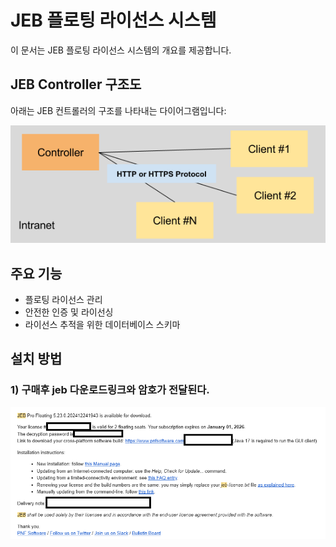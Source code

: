 # JEB 플로팅 라이선스 시스템

이 문서는 JEB 플로팅 라이선스 시스템의 개요를 제공합니다.

## JEB Controller 구조도

아래는 JEB 컨트롤러의 구조를 나타내는 다이어그램입니다:

![jeb controller 구조도](./jeb-controller-diagram.png)

## 주요 기능

- 플로팅 라이선스 관리
- 안전한 인증 및 라이선싱
- 라이선스 추적을 위한 데이터베이스 스키마

## 설치 방법

### 1) 구매후 jeb 다운로드링크와 암호가 전달된다.
![jeb 링크](./download.PNG)
